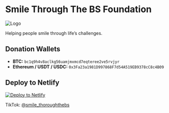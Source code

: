 # Smile Through The BS Foundation

![Logo](logo.png)

Helping people smile through life’s challenges.

## Donation Wallets
- **BTC:** `bc1q9h4v8aclkg56uamjmxmcd7eqteree2ve5rvjyr`
- **Ethereum / USDT / USDC:** `0x3Fa23a1981D997868F7d54A519EB9378cC8c4B09`

## Deploy to Netlify
[![Deploy to Netlify](https://www.netlify.com/img/deploy/button.svg)](https://app.netlify.com/start)

TikTok: [@smile_thoroughthebs](https://www.tiktok.com/@smile_thoroughthebs)
